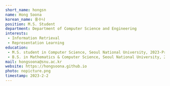 ```yaml
---
short_name: hongsn
name: Hong Soona
korean_name: 홍수나
position: M.S. Student
department: Department of Computer Science and Engineering
interests:
 - Information Retrieval
 - Representation Learning
education:
 - M.S. student in Computer Science, Seoul National University, 2023-Present
 - B.S. in Mathematics & Computer Science, Seoul National University, 2023
mail: hongsoona@snu.ac.kr
website: https://hongsoona.github.io
photo: nopicture.png
timestamp: 2023-2-2
---
```

